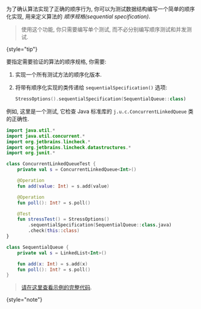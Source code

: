 [//]: # (title: 顺序规格)

为了确认算法实现了正确的顺序行为, 你可以为测试数据结构编写一个简单的顺序化实现,
用来定义算法的 _顺序规格(sequential specification)_.

> 使用这个功能, 你只需要编写单个测试, 而不必分别编写顺序测试和并发测试.
>
{style="tip"}

要指定需要验证的算法的顺序规格, 你需要:

1. 实现一个所有测试方法的顺序化版本.
2. 将带有顺序化实现的类传递给 `sequentialSpecification()` 选项:

   ```kotlin
   StressOptions().sequentialSpecification(SequentialQueue::class)
   ```

例如, 这里是一个测试, 它检查 Java 标准库的 `j.u.c.ConcurrentLinkedQueue` 类的正确性.

```kotlin
import java.util.*
import java.util.concurrent.*
import org.jetbrains.lincheck.*
import org.jetbrains.lincheck.datastructures.*
import org.junit.*

class ConcurrentLinkedQueueTest {
    private val s = ConcurrentLinkedQueue<Int>()

    @Operation
    fun add(value: Int) = s.add(value)

    @Operation
    fun poll(): Int? = s.poll()

    @Test
    fun stressTest() = StressOptions()
        .sequentialSpecification(SequentialQueue::class.java)
        .check(this::class)
}

class SequentialQueue {
    private val s = LinkedList<Int>()

    fun add(x: Int) = s.add(x)
    fun poll(): Int? = s.poll()
}
```

> [请在这里查看示例的完整代码](https://github.com/JetBrains/lincheck/blob/master/src/jvm/test-lincheck-integration/org/jetbrains/lincheck_test/guide/ConcurrentLinkedQueueTest.kt).
>
{style="note"}
